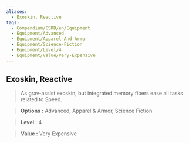 ```yaml
---
aliases:
  - Exoskin, Reactive
tags:
  - Compendium/CSRD/en/Equipment
  - Equipment/Advanced
  - Equipment/Apparel-And-Armor
  - Equipment/Science-Fiction
  - Equipment/Level/4
  - Equipment/Value/Very-Expensive
---
```

  
    
## Exoskin, Reactive    
    
>As grav-assist exoskin, but integrated memory fibers ease all tasks related to Speed.    
> **Options :** Advanced, Apparel & Armor, Science Fiction    
> **Level :** 4    
> **Value :** Very Expensive